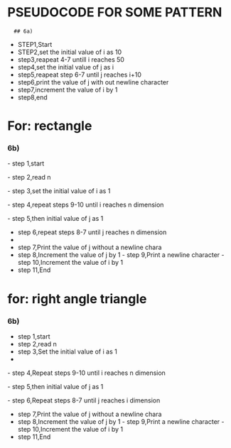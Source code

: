  # PSEUDOCODE FOR SOME PATTERN
      ## 6a)
- STEP1,Start
- STEP2,set the initial value of i as 10
- step3,reapeat 4-7 untill i reaches 50
- step4,set the initial value of j as i
- step5,reapeat step 6-7 until j reaches i+10
- step6,print the value of j with out newline character
- step7,increment the value of i by 1
- step8,end
   
# For: rectangle
   ### 6b)
   
﻿﻿﻿-  step 1,start
   
﻿﻿﻿-  step 2,read n
   
﻿﻿﻿-  step 3,set the initial value of i as 1
   
﻿﻿﻿-  step 4,repeat steps 9-10 until i reaches n dimension
   
﻿﻿﻿-  step 5,then initial value of j as 1
   
-  step 6,repeat steps 8-7 until j reaches n dimension
-  
-  step 7,﻿﻿﻿Print the value of j without a newline chara
-  step 8,﻿﻿﻿Increment the value of j by 1
﻿﻿﻿-  step 9,Print a newline character
﻿﻿﻿﻿-  step 10,Increment the value of i by 1
-  step 11,﻿﻿﻿﻿End
 
# for: right angle triangle
  ### 6b)
-  step 1,start 
-  step 2,read n
-  step 3,Set the initial value of i as 1
-  
﻿﻿﻿-  step 4,Repeat steps 9-10 until i reaches n dimension
   
﻿﻿﻿-  step 5,then initial value of j as 1
   
﻿﻿﻿-  step 6,Repeat steps 8-7 until j reaches i dimension
   
-  step 7,﻿﻿﻿Print the value of j without a newline chara
-  step 8,﻿﻿﻿Increment the value of j by 1
﻿﻿﻿-  step 9,Print a newline character
﻿﻿﻿﻿-  step 10,Increment the value of i by 1
-  step 11,﻿﻿﻿﻿End

